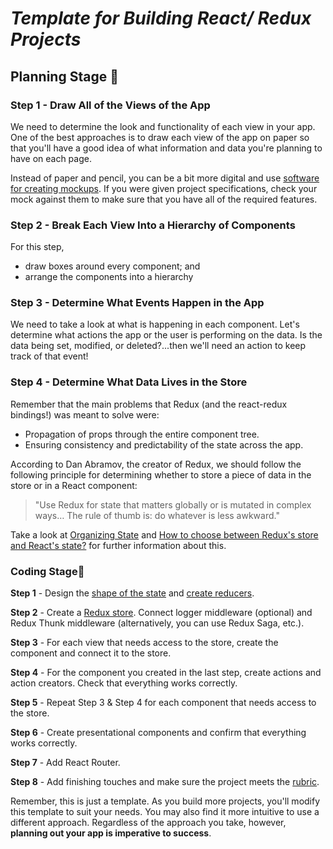 # *Template for Building React/ Redux Projects*

## Planning Stage  📐

### Step 1 - Draw All of the Views of the App

We need to determine the look and functionality of each view in your  app. One of the best approaches is to draw each view of the app on paper so that you'll have a good idea of what information and data you're  planning to have on each page.

Instead of paper and pencil, you can be a bit more digital and use [software for creating mockups](https://codingsans.com/blog/mockup-tools). If you were given project specifications, check your mock against them  to make sure that you have all of the required features.

### Step 2 - Break Each View Into a Hierarchy of Components

For this step,

- draw boxes around every component; and
- arrange the components into a hierarchy

### Step 3 - Determine What Events Happen in the App

We need to take a look at what is happening in each component. Let's  determine what actions the app or the user is performing on the data. Is the data being set, modified, or deleted?...then we'll need an action  to keep track of that event!

### Step 4  - Determine What Data Lives in the Store

Remember that the main problems that Redux (and the react-redux bindings!)  was meant to solve were:

- Propagation of props through the entire component tree.
- Ensuring consistency and predictability of the state across the app.

According to Dan Abramov, the creator of Redux, we should follow the  following principle for determining whether to store a piece of data in  the store or in a React component:

> "Use Redux for state that matters globally or is mutated in complex ways… The rule of thumb is: do whatever is less awkward."

Take a look at [Organizing State](https://redux.js.org/faq/organizing-state) and [How to choose between Redux's store and React's state?](https://github.com/reactjs/redux/issues/1287) for further information about this.

### Coding Stage🔨

**Step 1** - Design the [shape of the state](https://redux.js.org/recipes/structuringreducers/normalizingstateshape) and [create reducers](https://redux.js.org/basics/reducers). 

**Step 2** - Create a [Redux store](https://redux.js.org/api/store). Connect logger middleware (optional) and Redux Thunk middleware (alternatively, you can use Redux Saga, etc.).

**Step 3** - For each view that needs access to the store, create the component and connect it to the store.

**Step 4** - For the component you created in the last step, create actions and action creators. Check that everything works correctly. 

**Step 5** - Repeat Step 3 & Step 4 for each component that needs access to the store.

**Step 6** - Create presentational components and confirm that everything works correctly. 

**Step 7** - Add React Router.

**Step 8** - Add finishing touches and make sure the project meets the [rubric](https://review.udacity.com/#!/rubrics/1567/view).

Remember, this is just a template. As you build more projects, you'll modify this template to suit your needs. You may also find it more  intuitive to use a different approach. Regardless of the approach you  take, however, **planning out your app is imperative to success**. 